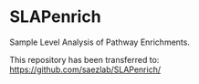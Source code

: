 # SLAPenrich
Sample Level Analysis of Pathway Enrichments.

This repository has been transferred to: https://github.com/saezlab/SLAPenrich/
